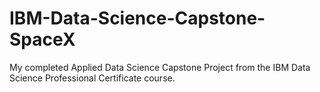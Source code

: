 # IBM-Data-Science-Capstone-SpaceX
My  completed Applied Data Science Capstone Project from the IBM Data Science Professional Certificate course.
